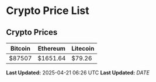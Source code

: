 # Crypto Price List

## Crypto Prices
| Bitcoin | Ethereum | Litecoin |
| ------- | -------- | -------- |
| $87507 | $1651.64 | $79.26 |
**Last Updated:** 2025-04-21 06:26 UTC
**Last Updated:** $DATE$
